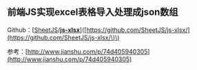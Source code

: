 ## 前端JS实现excel表格导入处理成json数组

Github：\[[SheetJS](https://github.com/SheetJS)/[**js-xlsx**](https://github.com/SheetJS/js-xlsx)\]\([https://github.com/SheetJS/js-xlsx/](https://github.com/SheetJS/js-xlsx/\)\)

参考：[http://www.jianshu.com/p/74d405940305](http://www.jianshu.com/p/74d405940305)

